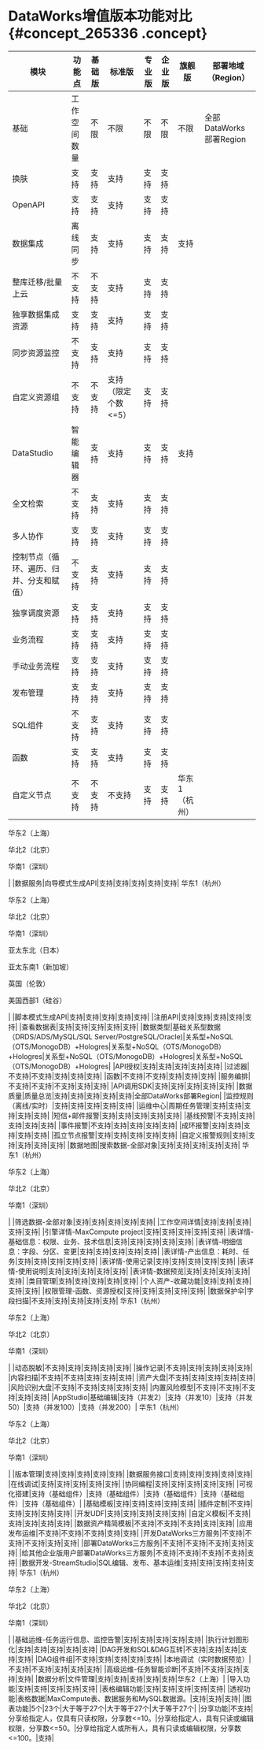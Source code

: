 # DataWorks增值版本功能对比 {#concept_265336 .concept}

|模块|功能点|基础版|标准版|专业版|企业版|旗舰版|部署地域（Region）|
|--|---|---|---|---|---|---|------------|
|基础|工作空间数量|不限|不限|不限|不限|不限|全部DataWorks部署Region|
|换肤|支持|支持|支持|支持|支持|
|OpenAPI|支持|支持|支持|支持|支持|
|数据集成|离线同步|支持|支持|支持|支持|支持|
|整库迁移/批量上云|不支持|不支持|支持|支持|支持|
|独享数据集成资源|支持|支持|支持|支持|支持|
|同步资源监控|不支持|支持|支持|支持|支持|
|自定义资源组|不支持|不支持|支持（限定个数<=5）|支持|支持|
|DataStudio|智能编辑器|支持|支持|支持|支持|支持|
|全文检索|不支持|支持|支持|支持|支持|
|多人协作|支持|支持|支持|支持|支持|
|控制节点（循环、遍历、归并、分支和赋值）|不支持|支持|支持|支持|支持|
|独享调度资源|支持|支持|支持|支持|支持|
|业务流程|支持|支持|支持|支持|支持|
|手动业务流程|支持|支持|支持|支持|支持|
|发布管理|支持|支持|支持|支持|支持|
|SQL组件|不支持|支持|支持|支持|支持|
|函数|支持|支持|支持|支持|支持|
|自定义节点|不支持|不支持|不支持|支持|支持| 华东1（杭州）

 华东2（上海）

 华北2（北京）

 华南1（深圳）

 |
|数据服务|向导模式生成API|支持|支持|支持|支持|支持| 华东1（杭州）

 华东2（上海）

 华北2（北京）

 华南1（深圳）

 亚太东北（日本）

 亚太东南1（新加坡）

 英国（伦敦）

 美国西部1（硅谷）

 |
|脚本模式生成API|支持|支持|支持|支持|支持|
|注册API|支持|支持|支持|支持|支持|
|查看数据表|支持|支持|支持|支持|支持|
|数据类型|基础关系型数据（DRDS/ADS/MySQL/SQL Server/PostgreSQL/Oracle\)|关系型+NoSQL（OTS/MonogoDB）+Hologres|关系型+NoSQL（OTS/MonogoDB）+Hologres|关系型+NoSQL（OTS/MonogoDB）+Hologres|关系型+NoSQL（OTS/MonogoDB）+Hologres|
|API授权|支持|支持|支持|支持|支持|
|过滤器|不支持|不支持|支持|支持|支持|
|函数|不支持|不支持|支持|支持|支持|
|服务编排|不支持|不支持|不支持|支持|支持|
|API调用SDK|支持|支持|支持|支持|支持|
|数据质量|质量总览|支持|支持|支持|支持|支持|全部DataWorks部署Region|
|监控规则（离线/实时）|支持|支持|支持|支持|支持|
|运维中心|周期任务管理|支持|支持|支持|支持|支持|
|短信+邮件报警|支持|支持|支持|支持|支持|
|基线预警|不支持|支持|支持|支持|支持|
|事件报警|不支持|支持|支持|支持|支持|
|成环报警|支持|支持|支持|支持|支持|
|孤立节点报警|支持|支持|支持|支持|支持|
|自定义报警规则|支持|支持|支持|支持|支持|
|数据地图|搜索数据-全部对象|支持|支持|支持|支持|支持| 华东1（杭州）

 华东2（上海）

 华北2（北京）

 华南1（深圳）

 |
|筛选数据-全部对象|支持|支持|支持|支持|支持|
|工作空间详情|支持|支持|支持|支持|支持|
|引擎详情-MaxCompute project|支持|支持|支持|支持|支持|
|表详情-基础信息：权限、业务、技术信息|支持|支持|支持|支持|支持|
|表详情-明细信息：字段、分区、变更|支持|支持|支持|支持|支持|
|表详情-产出信息：耗时、任务|支持|支持|支持|支持|支持|
|表详情-使用记录|支持|支持|支持|支持|支持|
|表详情-使用说明|支持|支持|支持|支持|支持|
|表详情-数据预览|支持|支持|支持|支持|支持|
|类目管理|支持|支持|支持|支持|支持|
|个人资产-收藏功能|支持|支持|支持|支持|支持|
|权限管理-函数、资源授权|支持|支持|支持|支持|支持|
|数据保护伞|字段扫描|不支持|支持|支持|支持|支持| 华东1（杭州）

 华东2（上海）

 华北2（北京）

 华南1（深圳）

 |
|动态脱敏|不支持|支持|支持|支持|支持|
|操作记录|不支持|支持|支持|支持|支持|
|内容扫描|不支持|不支持|支持|支持|支持|
|资产大盘|不支持|支持|支持|支持|支持|
|风险识别大盘|不支持|不支持|支持|支持|支持|
|内置风险模型|不支持|不支持|不支持|支持|支持|
|AppStudio|基础编辑|支持（并发2）|支持（并发10）|支持（并发50）|支持（并发100）|支持（并发200）| 华东1（杭州）

 华东2（上海）

 华北2（北京）

 华南1（深圳）

 |
|版本管理|支持|支持|支持|支持|支持|
|数据服务接口|支持|支持|支持|支持|支持|
|在线调试|支持|支持|支持|支持|支持|
|协同编程|支持|支持|支持|支持|支持|
|可视化搭建|支持（基础组件）|支持（基础组件）|支持（基础组件）|支持（基础组件）|支持（基础组件）|
|基础模板|支持|支持|支持|支持|支持|
|插件定制|不支持|支持|支持|支持|支持|
|开发UDF|支持|支持|支持|支持|支持|
|自定义模板|不支持|支持|支持|支持|支持|
|数据资产精简模板|不支持|不支持|不支持|支持|支持|
|应用发布运维|不支持|不支持|不支持|支持|支持|
|开发DataWorks三方服务|不支持|不支持|不支持|支持|支持|
|部署DataWorks三方服务|不支持|不支持|不支持|支持|支持|
|给其他企业版用户部署DataWorks三方服务|不支持|不支持|不支持|不支持|支持|
|数据开发-StreamStudio|SQL编辑、发布、基本运维|支持|支持|支持|支持|支持| 华东1（杭州）

 华东2（上海）

 华北2（北京）

 华南1（深圳）

 |
|基础运维-任务运行信息、监控告警|支持|支持|支持|支持|支持|
|执行计划图形化|支持|支持|支持|支持|支持|
|DAG开发和SQL&DAG互转|不支持|支持|支持|支持|支持|
|DAG组件组|不支持|支持|支持|支持|支持|
|本地调试（实时数据预览）|不支持|不支持|支持|支持|支持|
|高级运维-任务智能诊断|不支持|不支持|支持|支持|支持|
|数据分析|文件管理|支持|支持|支持|支持|支持|华东2（上海）|
|导入功能|支持|支持|支持|支持|支持|
|表格编辑功能|支持|支持|支持|支持|支持|
|透视功能|表格数据|MaxCompute表、数据服务和MySQL数据源。|支持|支持|支持|
|图表功能|5个|23个|大于等于27个|大于等于27个|大于等于27个|
|分享功能|不支持|分享给指定人，仅具有只读权限，分享数<=10。|分享给指定人，具有只读或编辑权限，分享数<=50。|分享给指定人或所有人，具有只读或编辑权限，分享数<=100。|支持|

